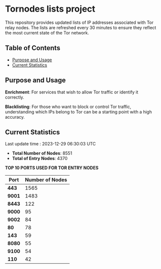 # Tornodes lists project

This repository provides updated lists of IP addresses associated with Tor relay nodes. The lists are refreshed every 30 minutes to ensure they reflect the most current state of the Tor network.

## Table of Contents

- [Purpose and Usage](#purpose-and-usage)
- [Current Statistics](#current-statistics)


## Purpose and Usage

**Enrichment**: For services that wish to allow Tor traffic or identify it correctly.

**Blacklisting**: For those who want to block or control Tor traffic, understanding which IPs belong to Tor can be a starting point with a high accuracy.

## Current Statistics

Last update time : 2023-12-29 06:30:03 UTC

- **Total Number of Nodes**: 8551
- **Total of Entry Nodes**: 4370

**TOP 10 PORTS USED FOR TOR ENTRY NODES**

| **Port** | **Number of Nodes** |
|------|-----------------|
| **443**   | 1565  |
| **9001**   | 1483  |
| **8443**   | 122  |
| **9000**   | 95  |
| **9002**   | 84  |
| **80**   | 78  |
| **143**   | 59  |
| **8080**   | 55  |
| **9100**   | 54  |
| **110**   | 42  |

